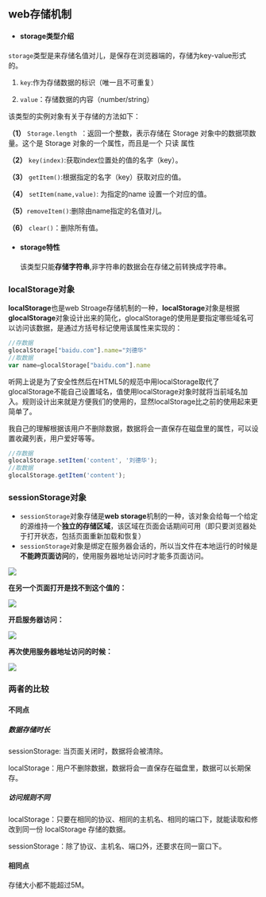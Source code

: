 ## web存储机制

- #### storage类型介绍

`storage`类型是来存储名值对儿，是保存在浏览器端的，存储为key-value形式的。

1. `key`:作为存储数据的标识（唯一且不可重复） 

2. `value`：存储数据的内容（number/string）

该类型的实例对象有关于存储的方法如下：

 **（1）**   `Storage.length `：返回一个整数，表示存储在 Storage 对象中的数据项数量。这个是 Storage 对象的一个属性，而且是一个 只读 属性

 **（2）** `key(index)`:获取index位置处的值的名字（key）。

 **（3）** `getItem()`:根据指定的名字（key）获取对应的值。

 **（4）**  `setItem(name,value)`: 为指定的name 设置一个对应的值。

 **（5）**`removeItem()`:删除由name指定的名值对儿。

 **（6）** `clear()`：删除所有值。

- #### storage特性

   该类型只能**存储字符串**,非字符串的数据会在存储之前转换成字符串。

### localStorage对象

**localStorage**也是web Stroage存储机制的一种，**localStorage**对象是根据**glocalStorage**对象设计出来的简化，glocalStorage的使用是要指定哪些域名可以访问该数据，是通过方括号标记使用该属性来实现的：

``` javascript
//存数据
glocalStorage["baidu.com"].name="刘德华"
//取数据
var name=glocalStorage["baidu.com"].name
```

听网上说是为了安全性然后在HTML5的规范中用localStorage取代了glocalStorage不能自己设置域名，值使用localStorage对象时就将当前域名加入。规则设计出来就是方便我们的使用的，显然localStorage比之前的使用起来更简单了。

我自己的理解根据该用户不删除数据，数据将会一直保存在磁盘里的属性，可以设置收藏列表，用户爱好等等。

``` javascript
//存数据
glocalStorage.setItem('content', '刘德华');
//取数据
glocalStorage.getItem('content');
```

### sessionStorage对象

- `sessionStorage`对象存储是**web storage**机制的一种，该对象会给每一个给定的源维持一个**独立的存储区域**，该区域在页面会话期间可用（即只要浏览器处于打开状态，包括页面重新加载和恢复）
- `sessionStorage`对象是绑定在服务器会话的，所以当文件在本地运行的时候是**不能跨页面访问**的，使用服务器地址访问时才能多页面访问。

![](https://user-gold-cdn.xitu.io/2020/5/19/1722abf9c09d6630?w=1259&h=834&f=png&s=88928)

**在另一个页面打开是找不到这个值的：**

![](https://user-gold-cdn.xitu.io/2020/5/19/1722ac025f323eee?w=1259&h=834&f=png&s=86314)

**开启服务器访问：**

![](https://user-gold-cdn.xitu.io/2020/5/19/1722aab01f5bd8ff?w=980&h=803&f=png&s=76888)

**再次使用服务器地址访问的时候：**

![](https://user-gold-cdn.xitu.io/2020/5/19/1722ac31cf81bbce?w=1162&h=834&f=png&s=81781)

### 两者的比较

#### 不同点

##### 数据存储时长

sessionStorage: 当页面关闭时，数据将会被清除。

localStorage：用户不删除数据，数据将会一直保存在磁盘里，数据可以长期保存。

##### 访问规则不同

 localStorage：只要在相同的协议、相同的主机名、相同的端口下，就能读取和修改到同一份 localStorage 存储的数据。

 sessionStorage：除了协议、主机名、端口外，还要求在同一窗口下。

#### 相同点

存储大小都不能超过5M。